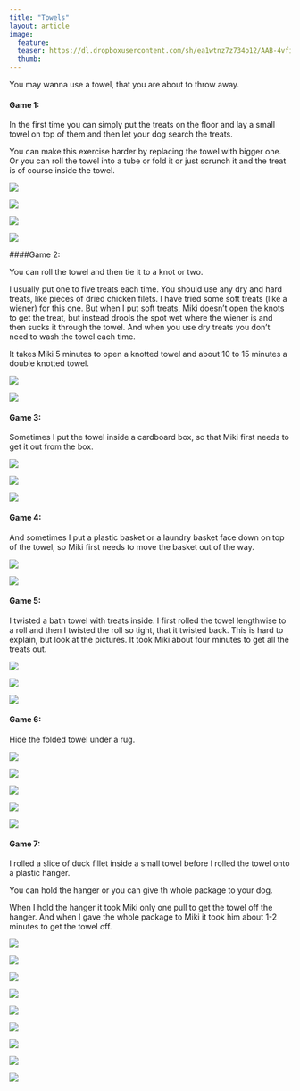 ```yaml
---
title: "Towels"
layout: article
image:
  feature:
  teaser: https://dl.dropboxusercontent.com/sh/ea1wtnz7z734o12/AAB-4vfiN5Pd7kRAslmJ8e--a/aktivointi/pyyheliina/DSC43068-245px.jpg
  thumb:
---
```


You may wanna use a towel, that you are about to throw away.

#### Game 1:

In the first time you can simply put the treats on the floor and lay a small towel on top of them and then let your dog search the treats.

You can make this exercise harder by replacing the towel with bigger one. Or you can roll the towel into a tube or fold it or just scrunch it and the treat is of course inside the towel.

[![](https://dl.dropboxusercontent.com/sh/ea1wtnz7z734o12/AAAcOSXRAfdO1emM_gCxa-Fea/aktivointi/pyyheliina/DSC32624-800px.jpg)](https://dl.dropboxusercontent.com/sh/ea1wtnz7z734o12/AAD_664I8Yos8Yni6WSms-VGa/aktivointi/pyyheliina/DSC32624.jpg)

[![](https://dl.dropboxusercontent.com/sh/ea1wtnz7z734o12/AAAjU7m4msfQtz4yuRvYWHdSa/aktivointi/pyyheliina/DSC32664-800px.jpg)](https://dl.dropboxusercontent.com/sh/ea1wtnz7z734o12/AAD9F73TI94ZApeBxk5iH_Uka/aktivointi/pyyheliina/DSC32664.jpg)

[![](https://dl.dropboxusercontent.com/sh/ea1wtnz7z734o12/AACsVn2jHjMDj5R7iId0t24ca/aktivointi/pyyheliina/DSC32727-800px.jpg)](https://dl.dropboxusercontent.com/sh/ea1wtnz7z734o12/AADSrGsBLu7Bwx6vJG-1KglIa/aktivointi/pyyheliina/DSC32727.jpg)

[![](https://dl.dropboxusercontent.com/sh/ea1wtnz7z734o12/AAB0hyuIKk4JECRQtGTeuYj2a/aktivointi/pyyheliina/DSC43068-800px.jpg)](https://dl.dropboxusercontent.com/sh/ea1wtnz7z734o12/AADo_Fkg9xV3g4YB3tv95GpVa/aktivointi/pyyheliina/DSC43068.jpg)

####Game 2:

You can roll the towel and then tie it to a knot or two.

I usually put one to five treats each time. You should use any dry and hard treats, like pieces of dried chicken filets. I have tried some soft treats (like a wiener) for this one. But when I put soft treats, Miki doesn’t open the knots to get the treat, but instead drools the spot wet where the wiener is and then sucks it through the towel. And when you use dry treats you don’t need to wash the towel each time.

It takes Miki 5 minutes to open a knotted towel and about 10 to 15 minutes a double knotted towel.

[![](https://dl.dropboxusercontent.com/sh/ea1wtnz7z734o12/AACLmXTbuY6a0fqh788J8QExa/aktivointi/pyyheliina/DSC293991_-800px.jpg)](https://dl.dropboxusercontent.com/sh/ea1wtnz7z734o12/AAAAr4nUUp0srlZ_WH382-pKa/aktivointi/pyyheliina/DSC293991_.jpg)

[![](https://dl.dropboxusercontent.com/sh/ea1wtnz7z734o12/AAANYraAXfN7NivFnMHlZew4a/aktivointi/pyyheliina/DSC29414_2-800px.jpg)](https://dl.dropboxusercontent.com/sh/ea1wtnz7z734o12/AAAMdAyJrW-CTLJ4LpNj_Kaqa/aktivointi/pyyheliina/DSC29414_2.jpg)

#### Game 3:

Sometimes I put the towel inside a cardboard box, so that Miki first needs to get it out from the box.

[![](https://dl.dropboxusercontent.com/sh/ea1wtnz7z734o12/AAAP-VWaRoVz10K5F2BihsR7a/aktivointi/pyyheliina/DSC42941-800px.jpg)](https://dl.dropboxusercontent.com/sh/ea1wtnz7z734o12/AADqF9yNg7qjJxeG5rBlGu9Ka/aktivointi/pyyheliina/DSC42941.jpg)

[![](https://dl.dropboxusercontent.com/sh/ea1wtnz7z734o12/AADSLKmm-MI8GaZp890a0VZRa/aktivointi/pyyheliina/DSC42947-800px.jpg)](https://dl.dropboxusercontent.com/sh/ea1wtnz7z734o12/AACSUFGy7AJLnL2FrL_z9sqTa/aktivointi/pyyheliina/DSC42947.jpg)

[![](https://dl.dropboxusercontent.com/sh/ea1wtnz7z734o12/AAAn6pRuSSD-_X9yHeDwb-Sra/aktivointi/pyyheliina/DSC42973-800px.jpg)](https://dl.dropboxusercontent.com/sh/ea1wtnz7z734o12/AACZmg9JFtgMOvzutuEU_B0Ca/aktivointi/pyyheliina/DSC42973.jpg)

#### Game 4:

And sometimes I put a plastic basket or a laundry basket face down on top of the towel, so Miki first needs to move the basket out of the way.

[![](https://dl.dropboxusercontent.com/sh/ea1wtnz7z734o12/AAB509OEAYbv8ZrjaX3rIjA9a/aktivointi/pyyhelaatikko/DSC43952-800px.jpg)](https://dl.dropboxusercontent.com/sh/ea1wtnz7z734o12/AAAvf9Tb3xkweGrpPlSN04fYa/aktivointi/pyyhelaatikko/DSC43952.jpg)

[![](https://dl.dropboxusercontent.com/sh/ea1wtnz7z734o12/AAC0oewrPbJH31QalXWAtFWGa/aktivointi/pyyhelaatikko/DSC43961-800px.jpg)](https://dl.dropboxusercontent.com/sh/ea1wtnz7z734o12/AADvxgfDWAbAveNhnYtKaXUUa/aktivointi/pyyhelaatikko/DSC43961.jpg)

#### Game 5:

I twisted a bath towel with treats inside. I first rolled the towel lengthwise to a roll and then I twisted the roll so tight, that it twisted back. This is hard to explain, but look at the pictures. It took Miki about four minutes to get all the treats out.

[![](https://dl.dropboxusercontent.com/sh/ea1wtnz7z734o12/AABEgMOBjRMYVn83UAOKuTNIa/aktivointi/pyyheliina/DSC52029-800px.jpg)](https://dl.dropboxusercontent.com/sh/ea1wtnz7z734o12/AABM6sfhSdGP5uBET0W43dbPa/aktivointi/pyyheliina/DSC52029.jpg)

[![](https://dl.dropboxusercontent.com/sh/ea1wtnz7z734o12/AAA-6RsJpK8MI0ThZz1mCN9Da/aktivointi/pyyheliina/DSC52033-800px.jpg)](https://dl.dropboxusercontent.com/sh/ea1wtnz7z734o12/AAD-_5RKPzsMLMpWzDsCG8b7a/aktivointi/pyyheliina/DSC52033.jpg)

[![](https://dl.dropboxusercontent.com/sh/ea1wtnz7z734o12/AADLZHY_xwDg2DXaIP849Rvaa/aktivointi/pyyheliina/DSC52036-800px.jpg)](https://dl.dropboxusercontent.com/sh/ea1wtnz7z734o12/AACf1hoBOwLp8m6A7oHXcuaYa/aktivointi/pyyheliina/DSC52036.jpg)

#### Game 6:

Hide the folded towel under a rug.

[![](https://dl.dropboxusercontent.com/sh/ea1wtnz7z734o12/AAA80NjtoWOpNxxkA__ZVR3Na/aktivointi/pyyheliina/DS30527-800px.jpg)](https://dl.dropboxusercontent.com/sh/ea1wtnz7z734o12/AAAkcoyRcX2cWpMtaiEXF2_la/aktivointi/pyyheliina/DS30527.jpg)

[![](https://dl.dropboxusercontent.com/sh/ea1wtnz7z734o12/AACbCMhn9sBNfkUgwssZ5aL-a/aktivointi/pyyheliina/DS30531-800px.jpg)](https://dl.dropboxusercontent.com/sh/ea1wtnz7z734o12/AABu2xBOLJSX4sOfcvpCP0uFa/aktivointi/pyyheliina/DS30531.jpg)

[![](https://dl.dropboxusercontent.com/sh/ea1wtnz7z734o12/AACv1o6klfG5EnHoM6NK7en-a/aktivointi/pyyheliina/DS30539-800px.jpg)](https://dl.dropboxusercontent.com/sh/ea1wtnz7z734o12/AAAl-3ZaHRoRNy9Iuw_bDq5Va/aktivointi/pyyheliina/DS30539.jpg)

[![](https://dl.dropboxusercontent.com/sh/ea1wtnz7z734o12/AACR11VqmXlv7UuG49X1ffzTa/aktivointi/pyyheliina/DS30547-800px.jpg)](https://dl.dropboxusercontent.com/sh/ea1wtnz7z734o12/AAB4w5oQBv5FaQ7uDQg1BSj1a/aktivointi/pyyheliina/DS30547.jpg)

[![](https://dl.dropboxusercontent.com/sh/ea1wtnz7z734o12/AAAeW3OGjz7aDoz7VGUAaMT5a/aktivointi/pyyheliina/DS30509-800px.jpg)](https://dl.dropboxusercontent.com/sh/ea1wtnz7z734o12/AADssYgqhPB0kpsTdPm_JR4Qa/aktivointi/pyyheliina/DS30509.jpg)

#### Game 7:

I rolled a slice of duck fillet inside a small towel before I rolled the towel onto a plastic hanger.

You can hold the hanger or you can give th whole package to your dog.

When I hold the hanger it took Miki only one pull to get the towel off the hanger. And when I gave the whole package to Miki it took him about 1-2 minutes to get the towel off.

[![](https://dl.dropboxusercontent.com/sh/ea1wtnz7z734o12/AAAoaZ6K0RL1_9uIUqo0FKD1a/aktivointi/minitehtavia/DS15602-800px.jpg)](https://dl.dropboxusercontent.com/sh/ea1wtnz7z734o12/AAD4_2dA_Dd2OaAsqJOQq5v5a/aktivointi/minitehtavia/DS15602.jpg)

[![](https://dl.dropboxusercontent.com/sh/ea1wtnz7z734o12/AAAZ2Ba3pnDI48dAdHwDPorha/aktivointi/minitehtavia/DS15614-800px.jpg)](https://dl.dropboxusercontent.com/sh/ea1wtnz7z734o12/AACjCLTPXSlbtVwgpyychp9Ea/aktivointi/minitehtavia/DS15614.jpg)

[![](https://dl.dropboxusercontent.com/sh/ea1wtnz7z734o12/AAA3Ygqt0TAU6cjNJLod_DAca/aktivointi/minitehtavia/DS15647-800px.jpg)](https://dl.dropboxusercontent.com/sh/ea1wtnz7z734o12/AADoYdb_wTlhuyI1-1XruL3ta/aktivointi/minitehtavia/DS15647.jpg)

[![](https://dl.dropboxusercontent.com/sh/ea1wtnz7z734o12/AAC_fvOBfF702OLD866B3z8ia/aktivointi/minitehtavia/DS15669-800px.jpg)](https://dl.dropboxusercontent.com/sh/ea1wtnz7z734o12/AABHD1L5hf8EJK6af8qILxjqa/aktivointi/minitehtavia/DS15669.jpg)

[![](https://dl.dropboxusercontent.com/sh/ea1wtnz7z734o12/AADw91wO4rC77JyeDkaf4Oeqa/aktivointi/minitehtavia/DS15681-800px.jpg)](https://dl.dropboxusercontent.com/sh/ea1wtnz7z734o12/AACIEJniWdE6G_yvkVoUQZJpa/aktivointi/minitehtavia/DS15681.jpg)

[![](https://dl.dropboxusercontent.com/sh/ea1wtnz7z734o12/AADLAiDtw0AowKAQTLKWgupta/aktivointi/minitehtavia/DS15687-800px.jpg)](https://dl.dropboxusercontent.com/sh/ea1wtnz7z734o12/AABMUe-GrtADtUaEWPGWtFlta/aktivointi/minitehtavia/DS15687.jpg)

[![](https://dl.dropboxusercontent.com/sh/ea1wtnz7z734o12/AAArgkYIxb3-mP_Ys7QmdzQma/aktivointi/minitehtavia/DS15714-800px.jpg)](https://dl.dropboxusercontent.com/sh/ea1wtnz7z734o12/AAAMY0DQwEWqXjFKKn8Lj-uha/aktivointi/minitehtavia/DS15714.jpg)

[![](https://dl.dropboxusercontent.com/sh/ea1wtnz7z734o12/AAD9pd3kAbYvTKWwovfYrKQea/aktivointi/minitehtavia/DS15629-800px.jpg)](https://dl.dropboxusercontent.com/sh/ea1wtnz7z734o12/AABMYkWosY8yvYNmCWa6Ki4Ma/aktivointi/minitehtavia/DS15629.jpg)

[![](https://dl.dropboxusercontent.com/sh/ea1wtnz7z734o12/AAD3p-nTPkkFBLwXKCTcqdHUa/aktivointi/minitehtavia/DS15639-800px.jpg)](https://dl.dropboxusercontent.com/sh/ea1wtnz7z734o12/AAAsK9OWk_Y4JztDWZ4gahsLa/aktivointi/minitehtavia/DS15639.jpg)